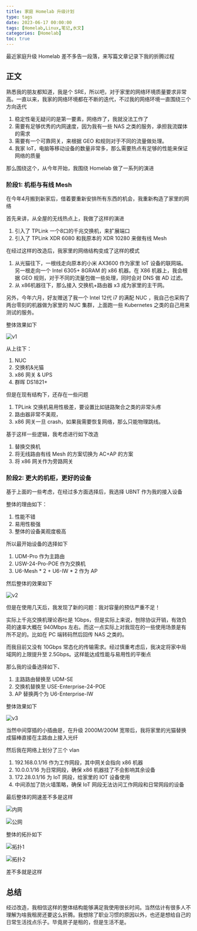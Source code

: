 ```yaml
---
title: 家庭 Homelab 升级计划
type: tags
date: 2023-06-17 00:00:00
tags: [Homelab,Linux,笔记,水文]
categories: [Homelab]
toc: true
---
```


最近家庭升级 Homelab 差不多告一段落，来写篇文章记录下我的折腾过程

## 正文

熟悉我的朋友都知道，我是个 SRE，所以吧，对于家里的网络环境质量要求非常高。一直以来，我家的网络环境都在不断的迭代，不过我的网络环境一直围绕三个方向迭代

1. 稳定性毫无疑问的是第一要素，网络炸了，我就没法工作了
2. 需要有足够优秀的内网速度，因为我有一些 NAS 之类的服务，承担我流媒体的需求
3. 需要有一个可靠网关，来根据 GEO 和规则对于不同的流量做处理。
4. 我家 IoT，电脑等移动设备的数量非常多，那么需要热点有足够的性能来保证网络的质量

那么围绕这个，从今年开始，我围绕 Homelab 做了一系列的演进

### 阶段1: 机柜与有线 Mesh

在今年4月搬到新家后，借着要重新安排所有东西的机会，我重新构造了家里的网络

首先来讲，从全屋的无线热点上，我做了这样的演进

1. 引入了 TPLink 一个8口的千兆交换机，来扩展端口
2. 引入了 TPLink XDR 6080 和我原本的 XDR 10280 来做有线 Mesh

在经过这样的改造后，我家里的网络结构变成了这样的模式

1. 从光猫往下，一根线走向原本的小米 AX3600 作为家里 IoT 设备的联网端。另一根走向一个 Intel 6305+ 8GRAM 的 x86 机器。在 X86 机器上，我会根据 GEO 规则，对于不同的流量包做一些处理，同时会对 DNS 做 AD 过滤。
2. 从 x86机器往下，那么接入 交换机+路由器 x3 成为家里的主干网。

另外，今年六月，好友赠送了我一个 Intel 12代 i7 的满配 NUC ，我自己也采购了两台零刻的机器做为家里的 NUC 集群，上面跑一些 Kubernetes 之类的自己用来测试的服务。

整体效果如下

![v1](https://i.imgur.com/42S0PH1.jpeg)

从上往下：

1. NUC
2. 交换机&光猫
3. x86 网关 & UPS
4. 群晖 DS1821+

但是在现有结构下，还存在一些问题

1. TPLink 交换机易用性极差，要设置比如链路聚合之类的非常头疼
2. 路由器非常不美观，
3. x86 网关一旦 crash，如果我需要恢复网络，那么只能物理跳线。

基于这样一些逻辑，我考虑进行如下改造

1. 替换交换机
2. 将无线路由有线 Mesh 的方案切换为 AC+AP 的方案
3. 将 x86 网关作为旁路网关

### 阶段2: 更大的机柜，更好的设备

基于上面的一些考虑，在经过多方面选择后，我选择 UBNT 作为我的接入设备

整体的理由如下：

1. 性能不错
2. 易用性极强
3. 整体的设备美观度极高

所以最开始设备的选择如下

1. UDM-Pro 作为主路由
2. USW-24-Pro-POE 作为交换机
3. U6-Mesh * 2 + U6-IW * 2 作为 AP

然后整体的效果如下

![v2](https://i.imgur.com/2Z2ZQ8h.jpeg)

但是在使用几天后，我发现了新的问题：我对容量的预估严重不足！

实际上千兆交换机理论吞吐是 1Gbps，但是实际上来说，刨除协议开销，有效负荷的速率大概在 940Mbps 左右。而这一点实际上对我现在的一些使用场景是有所不足的。比如在 PC 端转码然后回传 NAS 之类的。

而我目前又没有 10Gbps 常态化的传输需求。经过慎重考虑后，我决定将家中局域网的上限提升至 2.5Gbps。这样能达成性能与易用性的平衡点

那么我的设备选择如下、

1. 主路路由替换至 UDM-SE
2. 交换机替换至 USE-Enterprise-24-POE
3. AP 替换两个为 U6-Enterprise-IW


整体效果如下

![v3](https://i.imgur.com/zIOH0Cr.jpeg)

当然中间穿插的小插曲是，在升级 2000M/200M 宽带后，我将家里的光猫替换成猫棒直接在主路由上接入光纤

然后我在网络上划分了三个 vlan

1. 192.168.0.1/16 作为工作网段，其中网关会指向 x86 机器
2. 10.0.0.1/16 为日常网段，确保 x86 机器挂了不会影响其余设备
3. 172.28.0.1/16 为 IoT 网段，给家里的 IOT 设备使用
4. 中间添加了防火墙策略，确保 IoT 网段无法访问工作网段和日常网段的设备

最后整体的网速差不多是这样

![内网](https://i.imgur.com/RDmbgjU.png)

![公网](https://i.imgur.com/2uaxhtt.png)

整体的拓扑如下

![拓扑1](https://i.imgur.com/NdDUnS5.png)

![拓扑2](https://i.imgur.com/Un04brM.png)

差不多就是这样

## 总结

经过改造，我相信这样的整体结构能够满足我使用很长时间。当然估计有很多人不理解为啥我租房还要这么折腾。我想除了职业习惯的原因以外，也还是想给自己的日常生活找点乐子。毕竟房子是租的，但是生活不是。